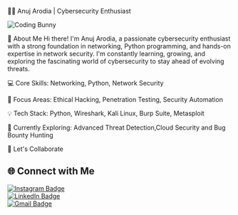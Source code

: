 👨‍💻 Anuj Arodia | Cybersecurity Enthusiast

![Coding Bunny](https://github.com/Anuj-Arodia/Anuj-Arodia/Anuj-Aroda/raw/main/Untitleddesign.mp)


🌟 About Me
Hi there! I'm Anuj Arodia, a passionate cybersecurity enthusiast with a strong foundation in networking, Python programming, and hands-on expertise in network security. I'm constantly learning, growing, and exploring the fascinating world of cybersecurity to stay ahead of evolving threats.

💻 Core Skills: Networking, Python, Network Security

🔐 Focus Areas: Ethical Hacking, Penetration Testing, Security Automation

💡 Tech Stack: Python, Wireshark, Kali Linux, Burp Suite, Metasploit

🌱 Currently Exploring: Advanced Threat Detection,Cloud Security and Bug Bounty Hunting

🤝 Let's Collaborate

## 🌐 Connect with Me  

[![Instagram Badge](https://img.shields.io/badge/Instagram-E4405F?style=for-the-badge&logo=instagram&logoColor=white)](https://www.instagram.com/anuj.kumar.05/)  
[![LinkedIn Badge](https://img.shields.io/badge/LinkedIn-0A66C2?style=for-the-badge&logo=linkedin&logoColor=white)](https://www.linkedin.com/in/anuj-arodia/)  
[![Gmail Badge](https://img.shields.io/badge/Gmail-D14836?style=for-the-badge&logo=gmail&logoColor=white)](mailto:anujkumar191104@gmail.com)  



